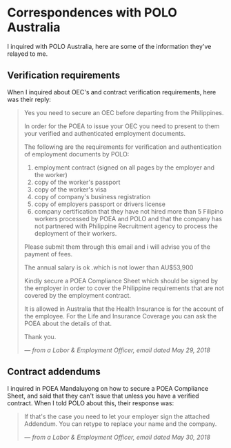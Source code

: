 # Correspondences with POLO Australia

I inquired with POLO Australia, here are some of the information they've relayed to me.

## Verification requirements

When I inquired about OEC's and contract verification requirements, here was their reply:

> Yes you need to secure an OEC before departing from the Philippines.
>
> In order for the POEA to issue your OEC you need to present to them your verified and authenticated employment documents.
>
> The following are the requirements for verification and authentication of employment documents by POLO:
>
> 1. employment contract (signed on all pages by the employer and the worker)
> 2. copy of the worker's passport 
> 3. copy of the worker's visa 
> 4. copy of company's business registration
> 5. copy of employers passport or drivers license
> 6. company certification that they have not hired more than 5 Filipino workers processed by POEA and POLO and that the company has not partnered with Philippine Recruitment agency to process the deployment of their workers.
>
> Please submit them through this email and i will advise you of the payment of fees.
>
> The annual salary is ok .which is not lower than AU$53,900
>
> Kindly secure a POEA Compliance Sheet which should be signed by the employer in order to cover the Philippine requirements that are not covered by the employment contract.
>
> It is allowed in Australia that the Health Insurance is for the account of the employee. For the Life and Insurance Coverage you can ask the POEA about the details of that.
>
> Thank you.
>
> *&mdash; from a Labor & Employment Officer, email dated May 29, 2018*

## Contract addendums

I inquired in POEA Mandaluyong on how to secure a POEA Compliance Sheet, and said that they can't issue that unless you have a verified contract. When I told POLO about this, their response was:

> If that's the case you need to let your employer sign the attached Addendum. You can retype to replace your name and the company.
>
> *&mdash; from a Labor & Employment Officer, email dated May 30, 2018*

<br>
